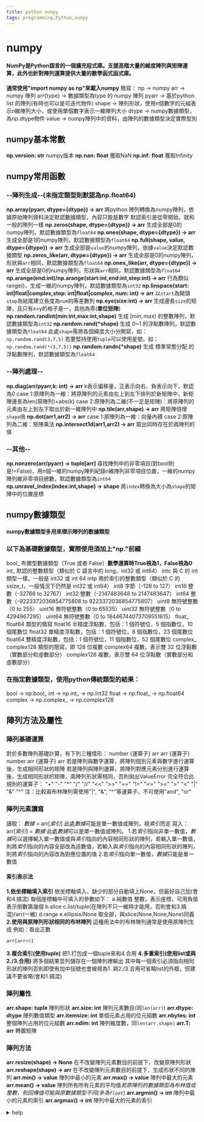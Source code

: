 ```yaml
---
title: python numpy
tags: programming,Python,numpy
---
```


# numpy

#### NumPy是Python語言的一個擴充程式庫。支援高階大量的維度陣列與矩陣運算，此外也針對陣列運算提供大量的數學函式函式庫。
**通常使用"import numpy as np"來載入numpy**
簡寫：
np -> numpy
arr -> numpy 陣列
arr{type} -> 數據類型為type 的 numpy 陣列
pyarr -> 基於python list 的陣列(有時也可以是可迭代物件)
shape -> 陣列形狀，使用n個數字的元組表示n維陣列大小，或使用單個數字表示一維陣列大小
dtype -> numpy數據類型，為np.dtype物件
value -> numpy陣列中的資料，由陣列的數據類型決定實際型別

## numpy基本常數
**np.__version__: str**
numpy版本
**np.nan: float**
獲取NaN
**np.inf: float**
獲取Infinity

## numpy常用函數

### --陣列生成--(未指定類型則默認為np.float64)
**np.array(pyarr, dtype={dtype}) -> arr**
將python 陣列轉換為numpy陣列，依據原始陣列資料決定默認數據類型，內容只能是數字
默認索引是從零開始，就和一般的陣列一樣
**np.zeros(shape, dtype={dtype}) -> arr**
生成全部是0的numpy陣列，默認數據類型為`float64`
**np.ones(shape, dtype={dtype}) -> arr**
生成全部是1的numpy陣列，默認數據類型為`float64`
**np.full(shape, value, dtype={dtype}) -> arr**
生成全部是`value`的numpy陣列，依據`value`決定默認數據類型
**np.zeros_like(arr, dtype={dtype}) -> arr**
生成全部是0的numpy陣列，形狀與`arr`相同，默認數據類型為`float64`
**np.ones_like(arr, dtype={dtype}) -> arr**
生成全部是0的numpy陣列，形狀與`arr`相同，默認數據類型為`float64`
**np.arange(end:int)/np.arange(start:int,end:int,step:int) -> arr**
行為類似range()，生成一維的numpy陣列，默認數據類型為`int32`
**np.linspace(start: int|float|complex,stop: int|float|complex, num: int) -> arr**
以`start`為開頭`stop`為結尾建立長度為`num`的等差數列
**np.eye(size:int) -> arr**
生成邊長`size`的矩陣，且只有x=y的格子是一，其他為零(**單位矩陣**)
**np.random.randint(min:int,max:int,shape)**
生成 $[min,max)$ 的整數陣列，默認數據類型為`int32`
**np.random.rand(\*shape)**
生成 0~1 的浮點數陣列，默認數據類型為`float64`
此處`shape`需將各個緯度大小分開寫，如：`np.random.rand(3,7,5)`
若要堅持使用`tuple`可以使用星號，如：`np.random.rand(*(3,7,5))`
**np.random.randn(\*shape)**
生成 標準常態分配 的浮點數陣列，默認數據類型為`float64`

### --陣列處理--
**np.diag(arr/pyarr,k: int) -> arr**
k表示偏移量，正表示向右、負表示向下，默認為0
case 1:原陣列為一維：將原陣列的元素由左上到左下排列於新矩陣中，新矩陣邊長為len(原陣列)+abs(k)
case 2:原陣列為二維(不一定是矩陣)：將原陣列的元素由左上到左下取出於新一維陣列中
**np.tile(arr,shape) -> arr**
將矩陣倍增`shape`倍
**np.dot(arr1,arr2) -> arr**
case 1:原陣列為一維：向量內積
case 2:原陣列為二維：矩陣乘法
**np.intersect1d(arr1,arr2) -> arr**
取出同時存在於兩陣列的值

### --其他--
**np.nonzero(arr/pyarr) -> tuple\[arr\]**
尋找陣列中的非零項目(對bool則是!=False)，用n個一維的numpy陣列紀錄n維陣列非零項目位置，一維的numpy陣列維非零項目總數，默認數據類型為`int64`
**np.unravel_index(index:int,shape) -> shape**
將`index`轉換為大小為`shape`的矩陣中的位置座標

## numpy數據類型

#### numpy數據類型多用來標示陣列的數據類型

### 以下為基礎數據類型，實際使用須加上"np."前綴
bool_	布爾型數據類型（True 或者 False）**數學運算時True視為1，False視為0**
int_	默認的整數類型（類似於 C 語言中的 long，int32 或 int64）
intc	與 C 的 int 類型一樣，一般是 int32 或 int 64
intp	用於索引的整數類型（類似於 C 的 ssize_t，一般情況下仍然是 int32 或 int64）
int8	字節（-128 to 127）
int16	整數（-32768 to 32767）
int32	整數（-2147483648 to 2147483647）
int64	整數（-9223372036854775808 to 9223372036854775807）
uint8	無符號整數（0 to 255）
uint16	無符號整數（0 to 65535）
uint32	無符號整數（0 to 4294967295）
uint64	無符號整數（0 to 18446744073709551615）
float_	float64 類型的簡寫
float16	半精度浮點數，包括：1 個符號位，5 個指數位，10 個尾數位
float32	單精度浮點數，包括：1 個符號位，8 個指數位，23 個尾數位
float64	雙精度浮點數，包括：1 個符號位，11 個指數位，52 個尾數位
complex_	complex128 類型的簡寫，即 128 位複數
complex64	複數，表示雙 32 位浮點數（實數部分和虛數部分）
complex128	複數，表示雙 64 位浮點數（實數部分和虛數部分）

### 在指定數據類型，使用python傳統類型的結果：
bool -> np.bool_
int -> np.int_ -> np.int32
float -> np.float_ -> np.float64
complex -> np.complex_ -> np.complex128

## 陣列方法及屬性

### 陣列基礎運算
對於多數陣列基礎計算，有下列三種情形：
number {運算子} arr
arr {運算子} number
arr {運算子} arr
若是陣列與數字運算，將陣列個別元素與數字進行運算後，生成相同形狀的矩陣
若是陣列與陣列運算，將陣列對應元素分別進行運算後，生成相同形狀的矩陣，兩陣列形狀需相同，否則拋出ValueError
完全符合此規則的運算子：
"+"  "-"  "\*"  "/"  "//"  "<<"  ">>"  "\=\="  "!\="  "<\="  ">\="  ">"  "<"  "|"  "&"  "^"
注：比較兩布林陣列需使用"|", "&", "^"等運算子，不可使用"and", "or"

### 陣列元素讀寫
讀取：
*數據* = arr\[*索引*\]
此處*數據*可能是單一數值或陣列，視*索引*而定
寫入：
arr\[*索引*\] = *數據*
此處*數據*可以是單一數值或陣列。
1.若*索引*指向非單一數值，*數據*可以選擇輸入單一數值或與*索引*指向的內容相同形狀的陣列，若輸入單一數值，則將*索引*指向的內容全部改為該數值，若輸入與*索引*指向的內容相同形狀的陣列，則將*索引*指向的內容改為對應位置的值
2.若*索引*指向單一數值，*數據*只能是單一數值

#### 索引表示法
**1.依坐標軸填入索引**
	依坐標軸填入、缺少的部分自動填上None，但最好自己加(會和4.搞混)
	每個座標軸中可填入的參數如下：
	a.純數值
		整數，表示座標，可用負值表示倒數第幾個
	b.slice
	c.list\/tuple(在陣列不只一維時才能用，否則會和3.搞混)\/arr(一維)
	d.range
	e.ellipsis/None
		取全部，與slice(None,None,None)同義
**2.使用與原陣列形狀相同的布林陣列**
這種用法中的布林陣列通常是使用原陣列生成
例如：取出正數

```python
arr[arr>0]
```
**3.複合索引(使用tuple)**
把1.打包成一個tuple來和4.合用
**4.多重索引(使用list或與2./3.合用)**
將多個結果並列儲存在一個陣列裡輸出
其中每一個索引必須指向相同形狀的陣列否則即使有加中括號也會被視為1.
與2./3.合用可省略list的外框，但建議不要省略(會和1.搞混)

### 陣列屬性
**arr.shape: tuple**
陣列形狀
**arr.size: int**
陣列元素數目(同`len(arr)`)
**arr.dtype: dtype**
陣列數值類型
**arr.itemsize: int**
單個元素占用的位元組數
**arr.nbytes: int**
整個陣列占用的位元組數
**arr.ndim: int**
陣列維度數，同`len(arr.shape)`
**arr.T: arr**
轉置矩陣

### 陣列方法
**arr.resize(shape) -> None**
在不改變陣列元素數目的前提下，改變原陣列形狀
**arr.reshape(shape) -> arr**
在不改變陣列元素數目的前提下，生成形狀不同的陣列
**arr.min() -> value**
陣列中最小的元素
**arr.max() -> value**
陣列中最大的元素
**arr.mean() -> value**
陣列所有所有元素的平均值*若原陣列的數據類型為布林值或整數，則回傳值可能與原數據類型不同(多為`float`)*
**arr.argmin() -> int**
陣列中最小的元素的索引
**arr.argmax() -> int**
陣列中最大的元素的索引
<details><summary>help</summary>
class ndarray(builtins.object)
  ndarray(shape, dtype=float, buffer=None, offset=0,
          strides=None, order=None)
  An array object represents a multidimensional, homogeneous array
  of fixed-size items.  An associated data-type object describes the
  format of each element in the array (its byte-order, how many bytes it
  occupies in memory, whether it is an integer, a floating point number,
  or something else, etc.)
  Arrays should be constructed using `array`, `zeros` or `empty` (refer
  to the See Also section below).  The parameters given here refer to
  a low-level method (`ndarray(...)`) for instantiating an array.
  For more information, refer to the `numpy` module and examine the
  methods and attributes of an array.
  Parameters
  ----------
  (for the \_\_new__ method; see Notes below)
  shape : tuple of ints
      Shape of created array.
  dtype : data-type, optional
      Any object that can be interpreted as a numpy data type.
  buffer : object exposing buffer interface, optional
      Used to fill the array with data.
  offset : int, optional
      Offset of array data in buffer.
  strides : tuple of ints, optional
      Strides of data in memory.
  order : {'C', 'F'}, optional
      Row-major (C-style) or column-major (Fortran-style) order.
  Attributes
  ----------
  T : ndarray
      Transpose of the array.
  data : buffer
      The array's elements, in memory.
  dtype : dtype object
      Describes the format of the elements in the array.
  flags : dict
      Dictionary containing information related to memory use, e.g.,
      'C_CONTIGUOUS', 'OWNDATA', 'WRITEABLE', etc.
  flat : numpy.flatiter object
      Flattened version of the array as an iterator.  The iterator
      allows assignments, e.g., ``x.flat = 3`` (See `ndarray.flat` for
      assignment examples; TODO).
  imag : ndarray
      Imaginary part of the array.
  real : ndarray
      Real part of the array.
  size : int
      Number of elements in the array.
  itemsize : int
      The memory use of each array element in bytes.
  nbytes : int
      The total number of bytes required to store the array data,
      i.e., ``itemsize * size``.
  ndim : int
      The array's number of dimensions.
  shape : tuple of ints
      Shape of the array.
  strides : tuple of ints
      The step-size required to move from one element to the next in
      memory. For example, a contiguous ``(3, 4)`` array of type
      ``int16`` in C-order has strides ``(8, 2)``.  This implies that
      to move from element to element in memory requires jumps of 2 bytes.
      To move from row-to-row, one needs to jump 8 bytes at a time
      (``2 * 4``).
  ctypes : ctypes object
      Class containing properties of the array needed for interaction
      with ctypes.
  base : ndarray
      If the array is a view into another array, that array is its `base`
      (unless that array is also a view).  The `base` array is where the
      array data is actually stored.
  See Also
  --------
  array : Construct an array.
  zeros : Create an array, each element of which is zero.
  empty : Create an array, but leave its allocated memory unchanged (i.e.,
          it contains "garbage").
  dtype : Create a data-type.
  numpy.typing.NDArray : A :term:`generic <generic type>` version
                         of ndarray.
  Notes
  -----
  There are two modes of creating an array using ``__new__``:
  1. If `buffer` is None, then only `shape`, `dtype`, and `order`
     are used.
  2. If `buffer` is an object exposing the buffer interface, then
     all keywords are interpreted.
  No ``__init__`` method is needed because the array is fully initialized
  after the ``__new__`` method.
  Examples
  --------
  These examples illustrate the low-level `ndarray` constructor.  Refer
  to the `See Also` section above for easier ways of constructing an
  ndarray.
  First mode, `buffer` is None:
  >>> np.ndarray(shape=(2,2), dtype=float, order='F')
  array([[0.0e+000, 0.0e+000], # random
         [     nan, 2.5e-323]])
  Second mode:
  >>> np.ndarray((2,), buffer=np.array([1,2,3]),
  ...            offset=np.int_().itemsize,
  ...            dtype=int) # offset = 1*itemsize, i.e. skip first element
  array([2, 3])
  Methods defined here:
  \_\_abs \_\_(self, /)
      abs(self)
  \_\_add \_\_(self, value, /)
      Return self+value.
  \_\_and \_\_(self, value, /)
      Return self&value.
  \_\_array \_\_(...)
      a.__array \_\_([dtype], /) -> reference if type unchanged, copy otherwise.
      Returns either a new reference to self if dtype is not given or a new array
      of provided data type if dtype is different from the current dtype of the
      array.
  \_\_array_function \_\_(...)
  \_\_array_prepare \_\_(...)
      a.__array_prepare \_\_(obj) -> Object of same type as ndarray object obj.
  \_\_array_ufunc \_\_(...)
  \_\_array_wrap \_\_(...)
      a.__array_wrap \_\_(obj) -> Object of same type as ndarray object a.
  \_\_bool \_\_(self, /)
      self != 0
  \_\_complex \_\_(...)
  \_\_contains \_\_(self, key, /)
      Return key in self.
  \_\_copy \_\_(...)
      a.__copy \_\_()
      Used if :func:`copy.copy` is called on an array. Returns a copy of the array.
      Equivalent to ``a.copy(order='K')``.
  \_\_deepcopy \_\_(...)
      a.__deepcopy \_\_(memo, /) -> Deep copy of array.
      Used if :func:`copy.deepcopy` is called on an array.
  \_\_delitem \_\_(self, key, /)
      Delete self[key].
  \_\_divmod \_\_(self, value, /)
      Return divmod(self, value).
  \_\_eq \_\_(self, value, /)
      Return self==value.
  \_\_float \_\_(self, /)
      float(self)
  \_\_floordiv \_\_(self, value, /)
      Return self//value.
  \_\_format \_\_(...)
      Default object formatter.
  \_\_ge \_\_(self, value, /)
      Return self>=value.
  \_\_getitem \_\_(self, key, /)
      Return self[key].
  \_\_gt \_\_(self, value, /)
      Return self>value.
  \_\_iadd \_\_(self, value, /)
      Return self+=value.
  \_\_iand \_\_(self, value, /)
      Return self&=value.
  \_\_ifloordiv \_\_(self, value, /)
      Return self//=value.
  \_\_ilshift \_\_(self, value, /)
      Return self<<=value.
  \_\_imatmul \_\_(self, value, /)
      Return self@=value.
  \_\_imod \_\_(self, value, /)
      Return self%=value.
  \_\_imul \_\_(self, value, /)
      Return self*=value.
  \_\_index \_\_(self, /)
      Return self converted to an integer, if self is suitable for use as an index into a list.
  \_\_int \_\_(self, /)
      int(self)
  \_\_invert \_\_(self, /)
      ~self
  \_\_ior \_\_(self, value, /)
      Return self|=value.
  \_\_ipow \_\_(self, value, /)
      Return self**=value.
  \_\_irshift \_\_(self, value, /)
      Return self>>=value.
  \_\_isub \_\_(self, value, /)
      Return self-=value.
  \_\_iter \_\_(self, /)
      Implement iter(self).
  \_\_itruediv \_\_(self, value, /)
      Return self/=value.
  \_\_ixor \_\_(self, value, /)
      Return self^=value.
  \_\_le \_\_(self, value, /)
      Return self<=value.
  \_\_len \_\_(self, /)
      Return len(self).
  \_\_lshift \_\_(self, value, /)
      Return self<<value.
  \_\_lt \_\_(self, value, /)
      Return self<value.
  \_\_matmul \_\_(self, value, /)
      Return self@value.
  \_\_mod \_\_(self, value, /)
      Return self%value.
  \_\_mul \_\_(self, value, /)
      Return self*value.
  \_\_ne \_\_(self, value, /)
      Return self!=value.
  \_\_neg \_\_(self, /)
      -self
  \_\_or \_\_(self, value, /)
      Return self|value.
  \_\_pos \_\_(self, /)
      +self
  \_\_pow \_\_(self, value, mod=None, /)
      Return pow(self, value, mod).
  \_\_radd \_\_(self, value, /)
      Return value+self.
  \_\_rand \_\_(self, value, /)
      Return value&self.
  \_\_rdivmod \_\_(self, value, /)
      Return divmod(value, self).
  \_\_reduce \_\_(...)
      a.__reduce \_\_()
      For pickling.
  \_\_reduce_ex \_\_(...)
      Helper for pickle.
  \_\_repr \_\_(self, /)
      Return repr(self).
  \_\_rfloordiv \_\_(self, value, /)
      Return value//self.
  \_\_rlshift \_\_(self, value, /)
      Return value<<self.
  \_\_rmatmul \_\_(self, value, /)
      Return value@self.
  \_\_rmod \_\_(self, value, /)
      Return value%self.
  \_\_rmul \_\_(self, value, /)
      Return value*self.
  \_\_ror \_\_(self, value, /)
      Return value|self.
  \_\_rpow \_\_(self, value, mod=None, /)
      Return pow(value, self, mod).
  \_\_rrshift \_\_(self, value, /)
      Return value>>self.
  \_\_rshift \_\_(self, value, /)
      Return self>>value.
  \_\_rsub \_\_(self, value, /)
      Return value-self.
  \_\_rtruediv \_\_(self, value, /)
      Return value/self.
  \_\_rxor \_\_(self, value, /)
      Return value^self.
  \_\_setitem \_\_(self, key, value, /)
      Set self[key] to value.
  \_\_setstate \_\_(...)
      a.__setstate \_\_(state, /)
      For unpickling.
      The `state` argument must be a sequence that contains the following
      elements:
      Parameters
      ----------
      version : int
          optional pickle version. If omitted defaults to 0.
      shape : tuple
      dtype : data-type
      isFortran : bool
      rawdata : string or list
          a binary string with the data (or a list if 'a' is an object array)
  \_\_sizeof \_\_(...)
      Size of object in memory, in bytes.
  \_\_str \_\_(self, /)
      Return str(self).
  \_\_sub \_\_(self, value, /)
      Return self-value.
  \_\_truediv \_\_(self, value, /)
      Return self/value.
  \_\_xor \_\_(self, value, /)
      Return self^value.
  all(...)
      a.all(axis=None, out=None, keepdims=False, *, where=True)
      Returns True if all elements evaluate to True.
      Refer to `numpy.all` for full documentation.
      See Also
      --------
      numpy.all : equivalent function
  any(...)
      a.any(axis=None, out=None, keepdims=False, *, where=True)
      Returns True if any of the elements of `a` evaluate to True.
      Refer to `numpy.any` for full documentation.
      See Also
      --------
      numpy.any : equivalent function
  argmax(...)
      a.argmax(axis=None, out=None)
      Return indices of the maximum values along the given axis.
      Refer to `numpy.argmax` for full documentation.
      See Also
      --------
      numpy.argmax : equivalent function
  argmin(...)
      a.argmin(axis=None, out=None)
      Return indices of the minimum values along the given axis.
      Refer to `numpy.argmin` for detailed documentation.
      See Also
      --------
      numpy.argmin : equivalent function
  argpartition(...)
      a.argpartition(kth, axis=-1, kind='introselect', order=None)
      Returns the indices that would partition this array.
      Refer to `numpy.argpartition` for full documentation.
      .. versionadded:: 1.8.0
      See Also
      --------
      numpy.argpartition : equivalent function
  argsort(...)
      a.argsort(axis=-1, kind=None, order=None)
      Returns the indices that would sort this array.
      Refer to `numpy.argsort` for full documentation.
      See Also
      --------
      numpy.argsort : equivalent function
  astype(...)
      a.astype(dtype, order='K', casting='unsafe', subok=True, copy=True)
      Copy of the array, cast to a specified type.
      Parameters
      ----------
      dtype : str or dtype
          Typecode or data-type to which the array is cast.
      order : {'C', 'F', 'A', 'K'}, optional
          Controls the memory layout order of the result.
          'C' means C order, 'F' means Fortran order, 'A'
          means 'F' order if all the arrays are Fortran contiguous,
          'C' order otherwise, and 'K' means as close to the
          order the array elements appear in memory as possible.
          Default is 'K'.
      casting : {'no', 'equiv', 'safe', 'same_kind', 'unsafe'}, optional
          Controls what kind of data casting may occur. Defaults to 'unsafe'
          for backwards compatibility.
            * 'no' means the data types should not be cast at all.
            * 'equiv' means only byte-order changes are allowed.
            * 'safe' means only casts which can preserve values are allowed.
            * 'same_kind' means only safe casts or casts within a kind,
              like float64 to float32, are allowed.
            * 'unsafe' means any data conversions may be done.
      subok : bool, optional
          If True, then sub-classes will be passed-through (default), otherwise
          the returned array will be forced to be a base-class array.
      copy : bool, optional
          By default, astype always returns a newly allocated array. If this
          is set to false, and the `dtype`, `order`, and `subok`
          requirements are satisfied, the input array is returned instead
          of a copy.
      Returns
      -------
      arr_t : ndarray
          Unless `copy` is False and the other conditions for returning the input
          array are satisfied (see description for `copy` input parameter), `arr_t`
          is a new array of the same shape as the input array, with dtype, order
          given by `dtype`, `order`.
      Notes
      -----
      .. versionchanged:: 1.17.0
         Casting between a simple data type and a structured one is possible only
         for "unsafe" casting.  Casting to multiple fields is allowed, but
         casting from multiple fields is not.
      .. versionchanged:: 1.9.0
         Casting from numeric to string types in 'safe' casting mode requires
         that the string dtype length is long enough to store the max
         integer/float value converted.
      Raises
      ------
      ComplexWarning
          When casting from complex to float or int. To avoid this,
          one should use ``a.real.astype(t)``.
      Examples
      --------
      >>> x = np.array([1, 2, 2.5])
      >>> x
      array([1. ,  2. ,  2.5])
      >>> x.astype(int)
      array([1, 2, 2])
  byteswap(...)
      a.byteswap(inplace=False)
      Swap the bytes of the array elements
      Toggle between low-endian and big-endian data representation by
      returning a byteswapped array, optionally swapped in-place.
      Arrays of byte-strings are not swapped. The real and imaginary
      parts of a complex number are swapped individually.
      Parameters
      ----------
      inplace : bool, optional
          If ``True``, swap bytes in-place, default is ``False``.
      Returns
      -------
      out : ndarray
          The byteswapped array. If `inplace` is ``True``, this is
          a view to self.
      Examples
      --------
      >>> A = np.array([1, 256, 8755], dtype=np.int16)
      >>> list(map(hex, A))
      ['0x1', '0x100', '0x2233']
      >>> A.byteswap(inplace=True)
      array([  256,     1, 13090], dtype=int16)
      >>> list(map(hex, A))
      ['0x100', '0x1', '0x3322']
      Arrays of byte-strings are not swapped
      >>> A = np.array([b'ceg', b'fac'])
      >>> A.byteswap()
      array([b'ceg', b'fac'], dtype='|S3')
      ``A.newbyteorder().byteswap()`` produces an array with the same values
        but different representation in memory
      >>> A = np.array([1, 2, 3])
      >>> A.view(np.uint8)
      array([1, 0, 0, 0, 0, 0, 0, 0, 2, 0, 0, 0, 0, 0, 0, 0, 3, 0, 0, 0, 0, 0,
             0, 0], dtype=uint8)
      >>> A.newbyteorder().byteswap(inplace=True)
      array([1, 2, 3])
      >>> A.view(np.uint8)
      array([0, 0, 0, 0, 0, 0, 0, 1, 0, 0, 0, 0, 0, 0, 0, 2, 0, 0, 0, 0, 0, 0,
             0, 3], dtype=uint8)
  choose(...)
      a.choose(choices, out=None, mode='raise')
      Use an index array to construct a new array from a set of choices.
      Refer to `numpy.choose` for full documentation.
      See Also
      --------
      numpy.choose : equivalent function
  clip(...)
      a.clip(min=None, max=None, out=None, **kwargs)
      Return an array whose values are limited to ``[min, max]``.
      One of max or min must be given.
      Refer to `numpy.clip` for full documentation.
      See Also
      --------
      numpy.clip : equivalent function
  compress(...)
      a.compress(condition, axis=None, out=None)
      Return selected slices of this array along given axis.
      Refer to `numpy.compress` for full documentation.
      See Also
      --------
      numpy.compress : equivalent function
  conj(...)
      a.conj()
      Complex-conjugate all elements.
      Refer to `numpy.conjugate` for full documentation.
      See Also
      --------
      numpy.conjugate : equivalent function
  conjugate(...)
      a.conjugate()
      Return the complex conjugate, element-wise.
      Refer to `numpy.conjugate` for full documentation.
      See Also
      --------
      numpy.conjugate : equivalent function
  copy(...)
      a.copy(order='C')
      Return a copy of the array.
      Parameters
      ----------
      order : {'C', 'F', 'A', 'K'}, optional
          Controls the memory layout of the copy. 'C' means C-order,
          'F' means F-order, 'A' means 'F' if `a` is Fortran contiguous,
          'C' otherwise. 'K' means match the layout of `a` as closely
          as possible. (Note that this function and :func:`numpy.copy` are very
          similar but have different default values for their order=
          arguments, and this function always passes sub-classes through.)
      See also
      --------
      numpy.copy : Similar function with different default behavior
      numpy.copyto
      Notes
      -----
      This function is the preferred method for creating an array copy.  The
      function :func:`numpy.copy` is similar, but it defaults to using order 'K',
      and will not pass sub-classes through by default.
      Examples
      --------
      >>> x = np.array([[1,2,3],[4,5,6]], order='F')
      >>> y = x.copy()
      >>> x.fill(0)
      >>> x
      array([[0, 0, 0],
             [0, 0, 0]])
      >>> y
      array([[1, 2, 3],
             [4, 5, 6]])
      >>> y.flags['C_CONTIGUOUS']
      True
  cumprod(...)
      a.cumprod(axis=None, dtype=None, out=None)
      Return the cumulative product of the elements along the given axis.
      Refer to `numpy.cumprod` for full documentation.
      See Also
      --------
      numpy.cumprod : equivalent function
  cumsum(...)
      a.cumsum(axis=None, dtype=None, out=None)
      Return the cumulative sum of the elements along the given axis.
      Refer to `numpy.cumsum` for full documentation.
      See Also
      --------
      numpy.cumsum : equivalent function
  diagonal(...)
      a.diagonal(offset=0, axis1=0, axis2=1)
      Return specified diagonals. In NumPy 1.9 the returned array is a
      read-only view instead of a copy as in previous NumPy versions.  In
      a future version the read-only restriction will be removed.
      Refer to :func:`numpy.diagonal` for full documentation.
      See Also
      --------
      numpy.diagonal : equivalent function
  dot(...)
      a.dot(b, out=None)
      Dot product of two arrays.
      Refer to `numpy.dot` for full documentation.
      See Also
      --------
      numpy.dot : equivalent function
      Examples
      --------
      >>> a = np.eye(2)
      >>> b = np.ones((2, 2)) * 2
      >>> a.dot(b)
      array([[2.,  2.],
             [2.,  2.]])
      This array method can be conveniently chained:
      >>> a.dot(b).dot(b)
      array([[8.,  8.],
             [8.,  8.]])
  dump(...)
      a.dump(file)
      Dump a pickle of the array to the specified file.
      The array can be read back with pickle.load or numpy.load.
      Parameters
      ----------
      file : str or Path
          A string naming the dump file.
          .. versionchanged:: 1.17.0
              `pathlib.Path` objects are now accepted.
  dumps(...)
      a.dumps()
      Returns the pickle of the array as a string.
      pickle.loads or numpy.loads will convert the string back to an array.
      Parameters
      ----------
      None
  fill(...)
      a.fill(value)
      Fill the array with a scalar value.
      Parameters
      ----------
      value : scalar
          All elements of `a` will be assigned this value.
      Examples
      --------
      >>> a = np.array([1, 2])
      >>> a.fill(0)
      >>> a
      array([0, 0])
      >>> a = np.empty(2)
      >>> a.fill(1)
      >>> a
      array([1.,  1.])
  flatten(...)
      a.flatten(order='C')
      Return a copy of the array collapsed into one dimension.
      Parameters
      ----------
      order : {'C', 'F', 'A', 'K'}, optional
          'C' means to flatten in row-major (C-style) order.
          'F' means to flatten in column-major (Fortran-
          style) order. 'A' means to flatten in column-major
          order if `a` is Fortran *contiguous* in memory,
          row-major order otherwise. 'K' means to flatten
          `a` in the order the elements occur in memory.
          The default is 'C'.
      Returns
      -------
      y : ndarray
          A copy of the input array, flattened to one dimension.
      See Also
      --------
      ravel : Return a flattened array.
      flat : A 1-D flat iterator over the array.
      Examples
      --------
      >>> a = np.array([[1,2], [3,4]])
      >>> a.flatten()
      array([1, 2, 3, 4])
      >>> a.flatten('F')
      array([1, 3, 2, 4])
  getfield(...)
      a.getfield(dtype, offset=0)
      Returns a field of the given array as a certain type.
      A field is a view of the array data with a given data-type. The values in
      the view are determined by the given type and the offset into the current
      array in bytes. The offset needs to be such that the view dtype fits in the
      array dtype; for example an array of dtype complex128 has 16-byte elements.
      If taking a view with a 32-bit integer (4 bytes), the offset needs to be
      between 0 and 12 bytes.
      Parameters
      ----------
      dtype : str or dtype
          The data type of the view. The dtype size of the view can not be larger
          than that of the array itself.
      offset : int
          Number of bytes to skip before beginning the element view.
      Examples
      --------
      >>> x = np.diag([1.+1.j]*2)
      >>> x[1, 1] = 2 + 4.j
      >>> x
      array([[1.+1.j,  0.+0.j],
             [0.+0.j,  2.+4.j]])
      >>> x.getfield(np.float64)
      array([[1.,  0.],
             [0.,  2.]])
      By choosing an offset of 8 bytes we can select the complex part of the
      array for our view:
      >>> x.getfield(np.float64, offset=8)
      array([[1.,  0.],
             [0.,  4.]])
  item(...)
      a.item(*args)
      Copy an element of an array to a standard Python scalar and return it.
      Parameters
      ----------
      \*args : Arguments (variable number and type)
          * none: in this case, the method only works for arrays
            with one element (`a.size == 1`), which element is
            copied into a standard Python scalar object and returned.
          * int_type: this argument is interpreted as a flat index into
            the array, specifying which element to copy and return.
          * tuple of int_types: functions as does a single int_type argument,
            except that the argument is interpreted as an nd-index into the
            array.
      Returns
      -------
      z : Standard Python scalar object
          A copy of the specified element of the array as a suitable
          Python scalar
      Notes
      -----
      When the data type of `a` is longdouble or clongdouble, item() returns
      a scalar array object because there is no available Python scalar that
      would not lose information. Void arrays return a buffer object for item(),
      unless fields are defined, in which case a tuple is returned.
      `item` is very similar to a[args], except, instead of an array scalar,
      a standard Python scalar is returned. This can be useful for speeding up
      access to elements of the array and doing arithmetic on elements of the
      array using Python's optimized math.
      Examples
      --------
      >>> np.random.seed(123)
      >>> x = np.random.randint(9, size=(3, 3))
      >>> x
      array([[2, 2, 6],
             [1, 3, 6],
             [1, 0, 1]])
      >>> x.item(3)
      1
      >>> x.item(7)
      0
      >>> x.item((0, 1))
      2
      >>> x.item((2, 2))
      1
  itemset(...)
      a.itemset(*args)
      Insert scalar into an array (scalar is cast to array's dtype, if possible)
      There must be at least 1 argument, and define the last argument
      as *item*.  Then, ``a.itemset(*args)`` is equivalent to but faster
      than ``a[args] = item``.  The item should be a scalar value and `args`
      must select a single item in the array `a`.
      Parameters
      ----------
      \*args : Arguments
          If one argument: a scalar, only used in case `a` is of size 1.
          If two arguments: the last argument is the value to be set
          and must be a scalar, the first argument specifies a single array
          element location. It is either an int or a tuple.
      Notes
      -----
      Compared to indexing syntax, `itemset` provides some speed increase
      for placing a scalar into a particular location in an `ndarray`,
      if you must do this.  However, generally this is discouraged:
      among other problems, it complicates the appearance of the code.
      Also, when using `itemset` (and `item`) inside a loop, be sure
      to assign the methods to a local variable to avoid the attribute
      look-up at each loop iteration.
      Examples
      --------
      >>> np.random.seed(123)
      >>> x = np.random.randint(9, size=(3, 3))
      >>> x
      array([[2, 2, 6],
             [1, 3, 6],
             [1, 0, 1]])
      >>> x.itemset(4, 0)
      >>> x.itemset((2, 2), 9)
      >>> x
      array([[2, 2, 6],
             [1, 0, 6],
             [1, 0, 9]])
  max(...)
      a.max(axis=None, out=None, keepdims=False, initial=<no value>, where=True)
      Return the maximum along a given axis.
      Refer to `numpy.amax` for full documentation.
      See Also
      --------
      numpy.amax : equivalent function
  mean(...)
      a.mean(axis=None, dtype=None, out=None, keepdims=False, *, where=True)
      Returns the average of the array elements along given axis.
      Refer to `numpy.mean` for full documentation.
      See Also
      --------
      numpy.mean : equivalent function
  min(...)
      a.min(axis=None, out=None, keepdims=False, initial=<no value>, where=True)
      Return the minimum along a given axis.
      Refer to `numpy.amin` for full documentation.
      See Also
      --------
      numpy.amin : equivalent function
  newbyteorder(...)
      arr.newbyteorder(new_order='S', /)
      Return the array with the same data viewed with a different byte order.
      Equivalent to::
          arr.view(arr.dtype.newbytorder(new_order))
      Changes are also made in all fields and sub-arrays of the array data
      type.
      Parameters
      ----------
      new_order : string, optional
          Byte order to force; a value from the byte order specifications
          below. `new_order` codes can be any of:
          * 'S' - swap dtype from current to opposite endian
          * {'<', 'little'} - little endian
          * {'>', 'big'} - big endian
          * '=' - native order, equivalent to `sys.byteorder`
          * {'|', 'I'} - ignore (no change to byte order)
          The default value ('S') results in swapping the current
          byte order.
      Returns
      -------
      new_arr : array
          New array object with the dtype reflecting given change to the
          byte order.
  nonzero(...)
      a.nonzero()
      Return the indices of the elements that are non-zero.
      Refer to `numpy.nonzero` for full documentation.
      See Also
      --------
      numpy.nonzero : equivalent function
  partition(...)
      a.partition(kth, axis=-1, kind='introselect', order=None)
      Rearranges the elements in the array in such a way that the value of the
      element in kth position is in the position it would be in a sorted array.
      All elements smaller than the kth element are moved before this element and
      all equal or greater are moved behind it. The ordering of the elements in
      the two partitions is undefined.
      .. versionadded:: 1.8.0
      Parameters
      ----------
      kth : int or sequence of ints
          Element index to partition by. The kth element value will be in its
          final sorted position and all smaller elements will be moved before it
          and all equal or greater elements behind it.
          The order of all elements in the partitions is undefined.
          If provided with a sequence of kth it will partition all elements
          indexed by kth of them into their sorted position at once.
      axis : int, optional
          Axis along which to sort. Default is -1, which means sort along the
          last axis.
      kind : {'introselect'}, optional
          Selection algorithm. Default is 'introselect'.
      order : str or list of str, optional
          When `a` is an array with fields defined, this argument specifies
          which fields to compare first, second, etc. A single field can
          be specified as a string, and not all fields need to be specified,
          but unspecified fields will still be used, in the order in which
          they come up in the dtype, to break ties.
      See Also
      --------
      numpy.partition : Return a parititioned copy of an array.
      argpartition : Indirect partition.
      sort : Full sort.
      Notes
      -----
      See ``np.partition`` for notes on the different algorithms.
      Examples
      --------
      >>> a = np.array([3, 4, 2, 1])
      >>> a.partition(3)
      >>> a
      array([2, 1, 3, 4])
      >>> a.partition((1, 3))
      >>> a
      array([1, 2, 3, 4])
  prod(...)
      a.prod(axis=None, dtype=None, out=None, keepdims=False, initial=1, where=True)
      Return the product of the array elements over the given axis
      Refer to `numpy.prod` for full documentation.
      See Also
      --------
      numpy.prod : equivalent function
  ptp(...)
      a.ptp(axis=None, out=None, keepdims=False)
      Peak to peak (maximum - minimum) value along a given axis.
      Refer to `numpy.ptp` for full documentation.
      See Also
      --------
      numpy.ptp : equivalent function
  put(...)
      a.put(indices, values, mode='raise')
      Set ``a.flat[n] = values[n]`` for all `n` in indices.
      Refer to `numpy.put` for full documentation.
      See Also
      --------
      numpy.put : equivalent function
  ravel(...)
      a.ravel([order])
      Return a flattened array.
      Refer to `numpy.ravel` for full documentation.
      See Also
      --------
      numpy.ravel : equivalent function
      ndarray.flat : a flat iterator on the array.
  repeat(...)
      a.repeat(repeats, axis=None)
      Repeat elements of an array.
      Refer to `numpy.repeat` for full documentation.
      See Also
      --------
      numpy.repeat : equivalent function
  reshape(...)
      a.reshape(shape, order='C')
      Returns an array containing the same data with a new shape.
      Refer to `numpy.reshape` for full documentation.
      See Also
      --------
      numpy.reshape : equivalent function
      Notes
      -----
      Unlike the free function `numpy.reshape`, this method on `ndarray` allows
      the elements of the shape parameter to be passed in as separate arguments.
      For example, ``a.reshape(10, 11)`` is equivalent to
      ``a.reshape((10, 11))``.
  resize(...)
      a.resize(new_shape, refcheck=True)
      Change shape and size of array in-place.
      Parameters
      ----------
      new_shape : tuple of ints, or `n` ints
          Shape of resized array.
      refcheck : bool, optional
          If False, reference count will not be checked. Default is True.
      Returns
      -------
      None
      Raises
      ------
      ValueError
          If `a` does not own its own data or references or views to it exist,
          and the data memory must be changed.
          PyPy only: will always raise if the data memory must be changed, since
          there is no reliable way to determine if references or views to it
          exist.
      SystemError
          If the `order` keyword argument is specified. This behaviour is a
          bug in NumPy.
      See Also
      --------
      resize : Return a new array with the specified shape.
      Notes
      -----
      This reallocates space for the data area if necessary.
      Only contiguous arrays (data elements consecutive in memory) can be
      resized.
      The purpose of the reference count check is to make sure you
      do not use this array as a buffer for another Python object and then
      reallocate the memory. However, reference counts can increase in
      other ways so if you are sure that you have not shared the memory
      for this array with another Python object, then you may safely set
      `refcheck` to False.
      Examples
      --------
      Shrinking an array: array is flattened (in the order that the data are
      stored in memory), resized, and reshaped:
      >>> a = np.array([[0, 1], [2, 3]], order='C')
      >>> a.resize((2, 1))
      >>> a
      array([[0],
             [1]])
      >>> a = np.array([[0, 1], [2, 3]], order='F')
      >>> a.resize((2, 1))
      >>> a
      array([[0],
             [2]])
      Enlarging an array: as above, but missing entries are filled with zeros:
      >>> b = np.array([[0, 1], [2, 3]])
      >>> b.resize(2, 3) # new_shape parameter doesn't have to be a tuple
      >>> b
      array([[0, 1, 2],
             [3, 0, 0]])
      Referencing an array prevents resizing...
      >>> c = a
      >>> a.resize((1, 1))
      Traceback (most recent call last):
      ...
      ValueError: cannot resize an array that references or is referenced ...
      Unless `refcheck` is False:
      >>> a.resize((1, 1), refcheck=False)
      >>> a
      array([[0]])
      >>> c
      array([[0]])
  round(...)
      a.round(decimals=0, out=None)
      Return `a` with each element rounded to the given number of decimals.
      Refer to `numpy.around` for full documentation.
      See Also
      --------
      numpy.around : equivalent function
  searchsorted(...)
      a.searchsorted(v, side='left', sorter=None)
      Find indices where elements of v should be inserted in a to maintain order.
      For full documentation, see `numpy.searchsorted`
      See Also
      --------
      numpy.searchsorted : equivalent function
  setfield(...)
      a.setfield(val, dtype, offset=0)
      Put a value into a specified place in a field defined by a data-type.
      Place `val` into `a`'s field defined by `dtype` and beginning `offset`
      bytes into the field.
      Parameters
      ----------
      val : object
          Value to be placed in field.
      dtype : dtype object
          Data-type of the field in which to place `val`.
      offset : int, optional
          The number of bytes into the field at which to place `val`.
      Returns
      -------
      None
      See Also
      --------
      getfield
      Examples
      --------
      >>> x = np.eye(3)
      >>> x.getfield(np.float64)
      array([[1.,  0.,  0.],
             [0.,  1.,  0.],
             [0.,  0.,  1.]])
      >>> x.setfield(3, np.int32)
      >>> x.getfield(np.int32)
      array([[3, 3, 3],
             [3, 3, 3],
             [3, 3, 3]], dtype=int32)
      >>> x
      array([[1.0e+000, 1.5e-323, 1.5e-323],
             [1.5e-323, 1.0e+000, 1.5e-323],
             [1.5e-323, 1.5e-323, 1.0e+000]])
      >>> x.setfield(np.eye(3), np.int32)
      >>> x
      array([[1.,  0.,  0.],
             [0.,  1.,  0.],
             [0.,  0.,  1.]])
  setflags(...)
      a.setflags(write=None, align=None, uic=None)
      Set array flags WRITEABLE, ALIGNED, (WRITEBACKIFCOPY and UPDATEIFCOPY),
      respectively.
      These Boolean-valued flags affect how numpy interprets the memory
      area used by `a` (see Notes below). The ALIGNED flag can only
      be set to True if the data is actually aligned according to the type.
      The WRITEBACKIFCOPY and (deprecated) UPDATEIFCOPY flags can never be set
      to True. The flag WRITEABLE can only be set to True if the array owns its
      own memory, or the ultimate owner of the memory exposes a writeable buffer
      interface, or is a string. (The exception for string is made so that
      unpickling can be done without copying memory.)
      Parameters
      ----------
      write : bool, optional
          Describes whether or not `a` can be written to.
      align : bool, optional
          Describes whether or not `a` is aligned properly for its type.
      uic : bool, optional
          Describes whether or not `a` is a copy of another "base" array.
      Notes
      -----
      Array flags provide information about how the memory area used
      for the array is to be interpreted. There are 7 Boolean flags
      in use, only four of which can be changed by the user:
      WRITEBACKIFCOPY, UPDATEIFCOPY, WRITEABLE, and ALIGNED.
      WRITEABLE (W) the data area can be written to;
      ALIGNED (A) the data and strides are aligned appropriately for the hardware
      (as determined by the compiler);
      UPDATEIFCOPY (U) (deprecated), replaced by WRITEBACKIFCOPY;
      WRITEBACKIFCOPY (X) this array is a copy of some other array (referenced
      by .base). When the C-API function PyArray_ResolveWritebackIfCopy is
      called, the base array will be updated with the contents of this array.
      All flags can be accessed using the single (upper case) letter as well
      as the full name.
      Examples
      --------
      >>> y = np.array([[3, 1, 7],
      ...               [2, 0, 0],
      ...               [8, 5, 9]])
      >>> y
      array([[3, 1, 7],
             [2, 0, 0],
             [8, 5, 9]])
      >>> y.flags
        C_CONTIGUOUS : True
        F_CONTIGUOUS : False
        OWNDATA : True
        WRITEABLE : True
        ALIGNED : True
        WRITEBACKIFCOPY : False
        UPDATEIFCOPY : False
      >>> y.setflags(write=0, align=0)
      >>> y.flags
        C_CONTIGUOUS : True
        F_CONTIGUOUS : False
        OWNDATA : True
        WRITEABLE : False
        ALIGNED : False
        WRITEBACKIFCOPY : False
        UPDATEIFCOPY : False
      >>> y.setflags(uic=1)
      Traceback (most recent call last):
        File "<stdin>", line 1, in <module>
      ValueError: cannot set WRITEBACKIFCOPY flag to True
  sort(...)
      a.sort(axis=-1, kind=None, order=None)
      Sort an array in-place. Refer to `numpy.sort` for full documentation.
      Parameters
      ----------
      axis : int, optional
          Axis along which to sort. Default is -1, which means sort along the
          last axis.
      kind : {'quicksort', 'mergesort', 'heapsort', 'stable'}, optional
          Sorting algorithm. The default is 'quicksort'. Note that both 'stable'
          and 'mergesort' use timsort under the covers and, in general, the
          actual implementation will vary with datatype. The 'mergesort' option
          is retained for backwards compatibility.
          .. versionchanged:: 1.15.0
             The 'stable' option was added.
      order : str or list of str, optional
          When `a` is an array with fields defined, this argument specifies
          which fields to compare first, second, etc.  A single field can
          be specified as a string, and not all fields need be specified,
          but unspecified fields will still be used, in the order in which
          they come up in the dtype, to break ties.
      See Also
      --------
      numpy.sort : Return a sorted copy of an array.
      numpy.argsort : Indirect sort.
      numpy.lexsort : Indirect stable sort on multiple keys.
      numpy.searchsorted : Find elements in sorted array.
      numpy.partition: Partial sort.
      Notes
      -----
      See `numpy.sort` for notes on the different sorting algorithms.
      Examples
      --------
      >>> a = np.array([[1,4], [3,1]])
      >>> a.sort(axis=1)
      >>> a
      array([[1, 4],
             [1, 3]])
      >>> a.sort(axis=0)
      >>> a
      array([[1, 3],
             [1, 4]])
      Use the `order` keyword to specify a field to use when sorting a
      structured array:
      >>> a = np.array([('a', 2), ('c', 1)], dtype=[('x', 'S1'), ('y', int)])
      >>> a.sort(order='y')
      >>> a
      array([(b'c', 1), (b'a', 2)],
            dtype=[('x', 'S1'), ('y', '<i8')])
  squeeze(...)
      a.squeeze(axis=None)
      Remove axes of length one from `a`.
      Refer to `numpy.squeeze` for full documentation.
      See Also
      --------
      numpy.squeeze : equivalent function
  std(...)
      a.std(axis=None, dtype=None, out=None, ddof=0, keepdims=False, *, where=True)
      Returns the standard deviation of the array elements along given axis.
      Refer to `numpy.std` for full documentation.
      See Also
      --------
      numpy.std : equivalent function
  sum(...)
      a.sum(axis=None, dtype=None, out=None, keepdims=False, initial=0, where=True)
      Return the sum of the array elements over the given axis.
      Refer to `numpy.sum` for full documentation.
      See Also
      --------
      numpy.sum : equivalent function
  swapaxes(...)
      a.swapaxes(axis1, axis2)
      Return a view of the array with `axis1` and `axis2` interchanged.
      Refer to `numpy.swapaxes` for full documentation.
      See Also
      --------
      numpy.swapaxes : equivalent function
  take(...)
      a.take(indices, axis=None, out=None, mode='raise')
      Return an array formed from the elements of `a` at the given indices.
      Refer to `numpy.take` for full documentation.
      See Also
      --------
      numpy.take : equivalent function
  tobytes(...)
      a.tobytes(order='C')
      Construct Python bytes containing the raw data bytes in the array.
      Constructs Python bytes showing a copy of the raw contents of
      data memory. The bytes object is produced in C-order by default.
      This behavior is controlled by the ``order`` parameter.
      .. versionadded:: 1.9.0
      Parameters
      ----------
      order : {'C', 'F', 'A'}, optional
          Controls the memory layout of the bytes object. 'C' means C-order,
          'F' means F-order, 'A' (short for *Any*) means 'F' if `a` is
          Fortran contiguous, 'C' otherwise. Default is 'C'.
      Returns
      -------
      s : bytes
          Python bytes exhibiting a copy of `a`'s raw data.
      Examples
      --------
      >>> x = np.array([[0, 1], [2, 3]], dtype='<u2')
      >>> x.tobytes()
      b'\x00\x00\x01\x00\x02\x00\x03\x00'
      >>> x.tobytes('C') == x.tobytes()
      True
      >>> x.tobytes('F')
      b'\x00\x00\x02\x00\x01\x00\x03\x00'
  tofile(...)
      a.tofile(fid, sep="", format="%s")
      Write array to a file as text or binary (default).
      Data is always written in 'C' order, independent of the order of `a`.
      The data produced by this method can be recovered using the function
      fromfile().
      Parameters
      ----------
      fid : file or str or Path
          An open file object, or a string containing a filename.
          .. versionchanged:: 1.17.0
              `pathlib.Path` objects are now accepted.
      sep : str
          Separator between array items for text output.
          If "" (empty), a binary file is written, equivalent to
          ``file.write(a.tobytes())``.
      format : str
          Format string for text file output.
          Each entry in the array is formatted to text by first converting
          it to the closest Python type, and then using "format" % item.
      Notes
      -----
      This is a convenience function for quick storage of array data.
      Information on endianness and precision is lost, so this method is not a
      good choice for files intended to archive data or transport data between
      machines with different endianness. Some of these problems can be overcome
      by outputting the data as text files, at the expense of speed and file
      size.
      When fid is a file object, array contents are directly written to the
      file, bypassing the file object's ``write`` method. As a result, tofile
      cannot be used with files objects supporting compression (e.g., GzipFile)
      or file-like objects that do not support ``fileno()`` (e.g., BytesIO).
  tolist(...)
      a.tolist()
      Return the array as an ``a.ndim``-levels deep nested list of Python scalars.
      Return a copy of the array data as a (nested) Python list.
      Data items are converted to the nearest compatible builtin Python type, via
      the `~numpy.ndarray.item` function.
      If ``a.ndim`` is 0, then since the depth of the nested list is 0, it will
      not be a list at all, but a simple Python scalar.
      Parameters
      ----------
      none
      Returns
      -------
      y : object, or list of object, or list of list of object, or ...
          The possibly nested list of array elements.
      Notes
      -----
      The array may be recreated via ``a = np.array(a.tolist())``, although this
      may sometimes lose precision.
      Examples
      --------
      For a 1D array, ``a.tolist()`` is almost the same as ``list(a)``,
      except that ``tolist`` changes numpy scalars to Python scalars:
      >>> a = np.uint32([1, 2])
      >>> a_list = list(a)
      >>> a_list
      [1, 2]
      >>> type(a_list[0])
      <class 'numpy.uint32'>
      >>> a_tolist = a.tolist()
      >>> a_tolist
      [1, 2]
      >>> type(a_tolist[0])
      <class 'int'>
      Additionally, for a 2D array, ``tolist`` applies recursively:
      >>> a = np.array([[1, 2], [3, 4]])
      >>> list(a)
      [array([1, 2]), array([3, 4])]
      >>> a.tolist()
      [[1, 2], [3, 4]]
      The base case for this recursion is a 0D array:
      >>> a = np.array(1)
      >>> list(a)
      Traceback (most recent call last):
        ...
      TypeError: iteration over a 0-d array
      >>> a.tolist()
      1
  tostring(...)
      a.tostring(order='C')
      A compatibility alias for `tobytes`, with exactly the same behavior.
      Despite its name, it returns `bytes` not `str`\ s.
      .. deprecated:: 1.19.0
  trace(...)
      a.trace(offset=0, axis1=0, axis2=1, dtype=None, out=None)
      Return the sum along diagonals of the array.
      Refer to `numpy.trace` for full documentation.
      See Also
      --------
      numpy.trace : equivalent function
  transpose(...)
      a.transpose(*axes)
      Returns a view of the array with axes transposed.
      For a 1-D array this has no effect, as a transposed vector is simply the
      same vector. To convert a 1-D array into a 2D column vector, an additional
      dimension must be added. `np.atleast2d(a).T` achieves this, as does
      `a[:, np.newaxis]`.
      For a 2-D array, this is a standard matrix transpose.
      For an n-D array, if axes are given, their order indicates how the
      axes are permuted (see Examples). If axes are not provided and
      ``a.shape = (i[0], i[1], ... i[n-2], i[n-1])``, then
      ``a.transpose().shape = (i[n-1], i[n-2], ... i[1], i[0])``.
      Parameters
      ----------
      axes : None, tuple of ints, or `n` ints
       * None or no argument: reverses the order of the axes.
       * tuple of ints: `i` in the `j`-th place in the tuple means `a`'s
         `i`-th axis becomes `a.transpose()`'s `j`-th axis.
       * `n` ints: same as an n-tuple of the same ints (this form is
         intended simply as a "convenience" alternative to the tuple form)
      Returns
      -------
      out : ndarray
          View of `a`, with axes suitably permuted.
      See Also
      --------
      transpose : Equivalent function
      ndarray.T : Array property returning the array transposed.
      ndarray.reshape : Give a new shape to an array without changing its data.
      Examples
      --------
      >>> a = np.array([[1, 2], [3, 4]])
      >>> a
      array([[1, 2],
             [3, 4]])
      >>> a.transpose()
      array([[1, 3],
             [2, 4]])
      >>> a.transpose((1, 0))
      array([[1, 3],
             [2, 4]])
      >>> a.transpose(1, 0)
      array([[1, 3],
             [2, 4]])
  var(...)
      a.var(axis=None, dtype=None, out=None, ddof=0, keepdims=False, *, where=True)
      Returns the variance of the array elements, along given axis.
      Refer to `numpy.var` for full documentation.
      See Also
      --------
      numpy.var : equivalent function
  view(...)
      a.view([dtype][, type])
      New view of array with the same data.
      .. note::
          Passing None for ``dtype`` is different from omitting the parameter,
          since the former invokes ``dtype(None)`` which is an alias for
          ``dtype('float_')``.
      Parameters
      ----------
      dtype : data-type or ndarray sub-class, optional
          Data-type descriptor of the returned view, e.g., float32 or int16.
          Omitting it results in the view having the same data-type as `a`.
          This argument can also be specified as an ndarray sub-class, which
          then specifies the type of the returned object (this is equivalent to
          setting the ``type`` parameter).
      type : Python type, optional
          Type of the returned view, e.g., ndarray or matrix.  Again, omission
          of the parameter results in type preservation.
      Notes
      -----
      ``a.view()`` is used two different ways:
      ``a.view(some_dtype)`` or ``a.view(dtype=some_dtype)`` constructs a view
      of the array's memory with a different data-type.  This can cause a
      reinterpretation of the bytes of memory.
      ``a.view(ndarray_subclass)`` or ``a.view(type=ndarray_subclass)`` just
      returns an instance of `ndarray_subclass` that looks at the same array
      (same shape, dtype, etc.)  This does not cause a reinterpretation of the
      memory.
      For ``a.view(some_dtype)``, if ``some_dtype`` has a different number of
      bytes per entry than the previous dtype (for example, converting a
      regular array to a structured array), then the behavior of the view
      cannot be predicted just from the superficial appearance of ``a`` (shown
      by ``print(a)``). It also depends on exactly how ``a`` is stored in
      memory. Therefore if ``a`` is C-ordered versus fortran-ordered, versus
      defined as a slice or transpose, etc., the view may give different
      results.
      Examples
      --------
      >>> x = np.array([(1, 2)], dtype=[('a', np.int8), ('b', np.int8)])
      Viewing array data using a different type and dtype:
      >>> y = x.view(dtype=np.int16, type=np.matrix)
      >>> y
      matrix([[513]], dtype=int16)
      >>> print(type(y))
      <class 'numpy.matrix'>
      Creating a view on a structured array so it can be used in calculations
      >>> x = np.array([(1, 2),(3,4)], dtype=[('a', np.int8), ('b', np.int8)])
      >>> xv = x.view(dtype=np.int8).reshape(-1,2)
      >>> xv
      array([[1, 2],
             [3, 4]], dtype=int8)
      >>> xv.mean(0)
      array([2.,  3.])
      Making changes to the view changes the underlying array
      >>> xv[0,1] = 20
      >>> x
      array([(1, 20), (3,  4)], dtype=[('a', 'i1'), ('b', 'i1')])
      Using a view to convert an array to a recarray:
      >>> z = x.view(np.recarray)
      >>> z.a
      array([1, 3], dtype=int8)
      Views share data:
      >>> x[0] = (9, 10)
      >>> z[0]
      (9, 10)
      Views that change the dtype size (bytes per entry) should normally be
      avoided on arrays defined by slices, transposes, fortran-ordering, etc.:
      >>> x = np.array([[1,2,3],[4,5,6]], dtype=np.int16)
      >>> y = x[:, 0:2]
      >>> y
      array([[1, 2],
             [4, 5]], dtype=int16)
      >>> y.view(dtype=[('width', np.int16), ('length', np.int16)])
      Traceback (most recent call last):
          ...
      ValueError: To change to a dtype of a different size, the array must be C-contiguous
      >>> z = y.copy()
      >>> z.view(dtype=[('width', np.int16), ('length', np.int16)])
      array([[(1, 2)],
             [(4, 5)]], dtype=[('width', '<i2'), ('length', '<i2')])
  ----------------------------------------------------------------------
  Static methods defined here:
  \_\_new \_\_(*args, **kwargs) from builtins.type
      Create and return a new object.  See help(type) for accurate signature.
  ----------------------------------------------------------------------
  Data descriptors defined here:
  T
      The transposed array.
      Same as ``self.transpose()``.
      Examples
      --------
      >>> x = np.array([[1.,2.],[3.,4.]])
      >>> x
      array([[ 1.,  2.],
             [ 3.,  4.]])
      >>> x.T
      array([[ 1.,  3.],
             [ 2.,  4.]])
      >>> x = np.array([1.,2.,3.,4.])
      >>> x
      array([ 1.,  2.,  3.,  4.])
      >>> x.T
      array([ 1.,  2.,  3.,  4.])
      See Also
      --------
      transpose
  \_\_array_finalize__
      None.
  \_\_array_interface__
      Array protocol: Python side.
  \_\_array_priority__
      Array priority.
  \_\_array_struct__
      Array protocol: C-struct side.
  base
      Base object if memory is from some other object.
      Examples
      --------
      The base of an array that owns its memory is None:
      >>> x = np.array([1,2,3,4])
      >>> x.base is None
      True
      Slicing creates a view, whose memory is shared with x:
      >>> y = x[2:]
      >>> y.base is x
      True
  ctypes
      An object to simplify the interaction of the array with the ctypes
      module.
      This attribute creates an object that makes it easier to use arrays
      when calling shared libraries with the ctypes module. The returned
      object has, among others, data, shape, and strides attributes (see
      Notes below) which themselves return ctypes objects that can be used
      as arguments to a shared library.
      Parameters
      ----------
      None
      Returns
      -------
      c : Python object
          Possessing attributes data, shape, strides, etc.
      See Also
      --------
      numpy.ctypeslib
      Notes
      -----
      Below are the public attributes of this object which were documented
      in "Guide to NumPy" (we have omitted undocumented public attributes,
      as well as documented private attributes):
      .. autoattribute:: numpy.core._internal._ctypes.data
          :noindex:
      .. autoattribute:: numpy.core._internal._ctypes.shape
          :noindex:
      .. autoattribute:: numpy.core._internal._ctypes.strides
          :noindex:
      .. automethod:: numpy.core._internal._ctypes.data_as
          :noindex:
      .. automethod:: numpy.core._internal._ctypes.shape_as
          :noindex:
      .. automethod:: numpy.core._internal._ctypes.strides_as
          :noindex:
      If the ctypes module is not available, then the ctypes attribute
      of array objects still returns something useful, but ctypes objects
      are not returned and errors may be raised instead. In particular,
      the object will still have the ``as_parameter`` attribute which will
      return an integer equal to the data attribute.
      Examples
      --------
      >>> import ctypes
      >>> x = np.array([[0, 1], [2, 3]], dtype=np.int32)
      >>> x
      array([[0, 1],
             [2, 3]], dtype=int32)
      >>> x.ctypes.data
      31962608 # may vary
      >>> x.ctypes.data_as(ctypes.POINTER(ctypes.c_uint32))
      <__main__.LP_c_uint object at 0x7ff2fc1fc200> # may vary
      >>> x.ctypes.data_as(ctypes.POINTER(ctypes.c_uint32)).contents
      c_uint(0)
      >>> x.ctypes.data_as(ctypes.POINTER(ctypes.c_uint64)).contents
      c_ulong(4294967296)
      >>> x.ctypes.shape
      <numpy.core._internal.c_long_Array_2 object at 0x7ff2fc1fce60> # may vary
      >>> x.ctypes.strides
      <numpy.core._internal.c_long_Array_2 object at 0x7ff2fc1ff320> # may vary
  data
      Python buffer object pointing to the start of the array's data.
  dtype
      Data-type of the array's elements.
      Parameters
      ----------
      None
      Returns
      -------
      d : numpy dtype object
      See Also
      --------
      numpy.dtype
      Examples
      --------
      >>> x
      array([[0, 1],
             [2, 3]])
      >>> x.dtype
      dtype('int32')
      >>> type(x.dtype)
      <type 'numpy.dtype'>
  flags
      Information about the memory layout of the array.
      Attributes
      ----------
      C_CONTIGUOUS (C)
          The data is in a single, C-style contiguous segment.
      F_CONTIGUOUS (F)
          The data is in a single, Fortran-style contiguous segment.
      OWNDATA (O)
          The array owns the memory it uses or borrows it from another object.
      WRITEABLE (W)
          The data area can be written to.  Setting this to False locks
          the data, making it read-only.  A view (slice, etc.) inherits WRITEABLE
          from its base array at creation time, but a view of a writeable
          array may be subsequently locked while the base array remains writeable.
          (The opposite is not true, in that a view of a locked array may not
          be made writeable.  However, currently, locking a base object does not
          lock any views that already reference it, so under that circumstance it
          is possible to alter the contents of a locked array via a previously
          created writeable view onto it.)  Attempting to change a non-writeable
          array raises a RuntimeError exception.
      ALIGNED (A)
          The data and all elements are aligned appropriately for the hardware.
      WRITEBACKIFCOPY (X)
          This array is a copy of some other array. The C-API function
          PyArray_ResolveWritebackIfCopy must be called before deallocating
          to the base array will be updated with the contents of this array.
      UPDATEIFCOPY (U)
          (Deprecated, use WRITEBACKIFCOPY) This array is a copy of some other array.
          When this array is
          deallocated, the base array will be updated with the contents of
          this array.
      FNC
          F_CONTIGUOUS and not C_CONTIGUOUS.
      FORC
          F_CONTIGUOUS or C_CONTIGUOUS (one-segment test).
      BEHAVED (B)
          ALIGNED and WRITEABLE.
      CARRAY (CA)
          BEHAVED and C_CONTIGUOUS.
      FARRAY (FA)
          BEHAVED and F_CONTIGUOUS and not C_CONTIGUOUS.
      Notes
      -----
      The `flags` object can be accessed dictionary-like (as in ``a.flags['WRITEABLE']``),
      or by using lowercased attribute names (as in ``a.flags.writeable``). Short flag
      names are only supported in dictionary access.
      Only the WRITEBACKIFCOPY, UPDATEIFCOPY, WRITEABLE, and ALIGNED flags can be
      changed by the user, via direct assignment to the attribute or dictionary
      entry, or by calling `ndarray.setflags`.
      The array flags cannot be set arbitrarily:
      - UPDATEIFCOPY can only be set ``False``.
      - WRITEBACKIFCOPY can only be set ``False``.
      - ALIGNED can only be set ``True`` if the data is truly aligned.
      - WRITEABLE can only be set ``True`` if the array owns its own memory
        or the ultimate owner of the memory exposes a writeable buffer
        interface or is a string.
      Arrays can be both C-style and Fortran-style contiguous simultaneously.
      This is clear for 1-dimensional arrays, but can also be true for higher
      dimensional arrays.
      Even for contiguous arrays a stride for a given dimension
      ``arr.strides[dim]`` may be *arbitrary* if ``arr.shape[dim] == 1``
      or the array has no elements.
      It does *not* generally hold that ``self.strides[-1] == self.itemsize``
      for C-style contiguous arrays or ``self.strides[0] == self.itemsize`` for
      Fortran-style contiguous arrays is true.
  flat
      A 1-D iterator over the array.
      This is a `numpy.flatiter` instance, which acts similarly to, but is not
      a subclass of, Python's built-in iterator object.
      See Also
      --------
      flatten : Return a copy of the array collapsed into one dimension.
      flatiter
      Examples
      --------
      >>> x = np.arange(1, 7).reshape(2, 3)
      >>> x
      array([[1, 2, 3],
             [4, 5, 6]])
      >>> x.flat[3]
      4
      >>> x.T
      array([[1, 4],
             [2, 5],
             [3, 6]])
      >>> x.T.flat[3]
      5
      >>> type(x.flat)
      <class 'numpy.flatiter'>
      An assignment example:
      >>> x.flat = 3; x
      array([[3, 3, 3],
             [3, 3, 3]])
      >>> x.flat[[1,4]] = 1; x
      array([[3, 1, 3],
             [3, 1, 3]])
  imag
      The imaginary part of the array.
      Examples
      --------
      >>> x = np.sqrt([1+0j, 0+1j])
      >>> x.imag
      array([ 0.        ,  0.70710678])
      >>> x.imag.dtype
      dtype('float64')
  itemsize
      Length of one array element in bytes.
      Examples
      --------
      >>> x = np.array([1,2,3], dtype=np.float64)
      >>> x.itemsize
      8
      >>> x = np.array([1,2,3], dtype=np.complex128)
      >>> x.itemsize
      16
  nbytes
      Total bytes consumed by the elements of the array.
      Notes
      -----
      Does not include memory consumed by non-element attributes of the
      array object.
      Examples
      --------
      >>> x = np.zeros((3,5,2), dtype=np.complex128)
      >>> x.nbytes
      480
      >>> np.prod(x.shape) * x.itemsize
      480
  ndim
      Number of array dimensions.
      Examples
      --------
      >>> x = np.array([1, 2, 3])
      >>> x.ndim
      1
      >>> y = np.zeros((2, 3, 4))
      >>> y.ndim
      3
  real
      The real part of the array.
      Examples
      --------
      >>> x = np.sqrt([1+0j, 0+1j])
      >>> x.real
      array([ 1.        ,  0.70710678])
      >>> x.real.dtype
      dtype('float64')
      See Also
      --------
      numpy.real : equivalent function
  shape
      Tuple of array dimensions.
      The shape property is usually used to get the current shape of an array,
      but may also be used to reshape the array in-place by assigning a tuple of
      array dimensions to it.  As with `numpy.reshape`, one of the new shape
      dimensions can be -1, in which case its value is inferred from the size of
      the array and the remaining dimensions. Reshaping an array in-place will
      fail if a copy is required.
      Examples
      --------
      >>> x = np.array([1, 2, 3, 4])
      >>> x.shape
      (4,)
      >>> y = np.zeros((2, 3, 4))
      >>> y.shape
      (2, 3, 4)
      >>> y.shape = (3, 8)
      >>> y
      array([[ 0.,  0.,  0.,  0.,  0.,  0.,  0.,  0.],
             [ 0.,  0.,  0.,  0.,  0.,  0.,  0.,  0.],
             [ 0.,  0.,  0.,  0.,  0.,  0.,  0.,  0.]])
      >>> y.shape = (3, 6)
      Traceback (most recent call last):
        File "<stdin>", line 1, in <module>
      ValueError: total size of new array must be unchanged
      >>> np.zeros((4,2))[::2].shape = (-1,)
      Traceback (most recent call last):
        File "<stdin>", line 1, in <module>
      AttributeError: Incompatible shape for in-place modification. Use
      `.reshape()` to make a copy with the desired shape.
      See Also
      --------
      numpy.reshape : similar function
      ndarray.reshape : similar method
  size
      Number of elements in the array.
      Equal to ``np.prod(a.shape)``, i.e., the product of the array's
      dimensions.
      Notes
      -----
      `a.size` returns a standard arbitrary precision Python integer. This
      may not be the case with other methods of obtaining the same value
      (like the suggested ``np.prod(a.shape)``, which returns an instance
      of ``np.int_``), and may be relevant if the value is used further in
      calculations that may overflow a fixed size integer type.
      Examples
      --------
      >>> x = np.zeros((3, 5, 2), dtype=np.complex128)
      >>> x.size
      30
      >>> np.prod(x.shape)
      30
  strides
      Tuple of bytes to step in each dimension when traversing an array.
      The byte offset of element ``(i[0], i[1], ..., i[n])`` in an array `a`
      is::
          offset = sum(np.array(i) * a.strides)
      A more detailed explanation of strides can be found in the
      "ndarray.rst" file in the NumPy reference guide.
      Notes
      -----
      Imagine an array of 32-bit integers (each 4 bytes)::
        x = np.array([[0, 1, 2, 3, 4],
                      [5, 6, 7, 8, 9]], dtype=np.int32)
      This array is stored in memory as 40 bytes, one after the other
      (known as a contiguous block of memory).  The strides of an array tell
      us how many bytes we have to skip in memory to move to the next position
      along a certain axis.  For example, we have to skip 4 bytes (1 value) to
      move to the next column, but 20 bytes (5 values) to get to the same
      position in the next row.  As such, the strides for the array `x` will be
      ``(20, 4)``.
      See Also
      --------
      numpy.lib.stride_tricks.as_strided
      Examples
      --------
      >>> y = np.reshape(np.arange(2*3*4), (2,3,4))
      >>> y
      array([[[ 0,  1,  2,  3],
              [ 4,  5,  6,  7],
              [ 8,  9, 10, 11]],
             [[12, 13, 14, 15],
              [16, 17, 18, 19],
              [20, 21, 22, 23]]])
      >>> y.strides
      (48, 16, 4)
      >>> y[1,1,1]
      17
      >>> offset=sum(y.strides * np.array((1,1,1)))
      >>> offset/y.itemsize
      17
      >>> x = np.reshape(np.arange(5*6*7*8), (5,6,7,8)).transpose(2,3,1,0)
      >>> x.strides
      (32, 4, 224, 1344)
      >>> i = np.array([3,5,2,2])
      >>> offset = sum(i * x.strides)
      >>> x[3,5,2,2]
      813
      >>> offset / x.itemsize
      813
  ----------------------------------------------------------------------
  Data and other attributes defined here:
  \_\_hash__ = None
</details>